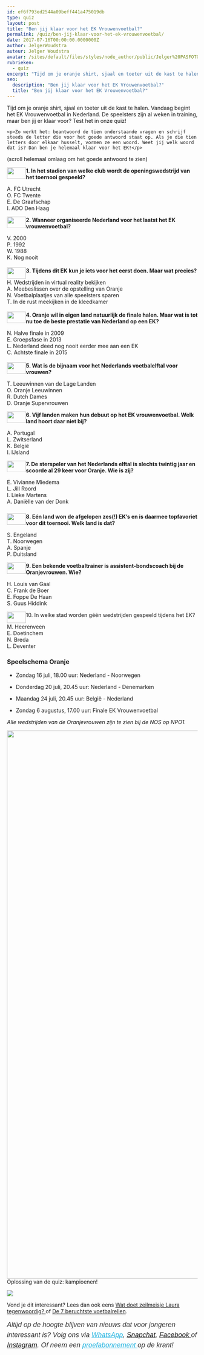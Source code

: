 ```yaml
---
id: ef6f793ed2544a09beff441a475019db
type: quiz
layout: post
title: "Ben jij klaar voor het EK Vrouwenvoetbal?"
permalink: /quiz/ben-jij-klaar-voor-het-ek-vrouwenvoetbal/
date: 2017-07-16T00:00:00.0000000Z
author: JelgerWoudstra
auteur: Jelger Woudstra
avatar: /sites/default/files/styles/node_author/public/Jelger%20PASFOTO_3469.jpg?itok=7GsNTxTw
rubrieken:
  - quiz
excerpt: "Tijd om je oranje shirt, sjaal en toeter uit de kast te halen. Vandaag begint het EK Vrouwenvoetbal in Nederland. De speelsters zijn al weken in training, maar ben jij er klaar voor? Test het in onze quiz!  "
seo:
  description: "Ben jij klaar voor het EK Vrouwenvoetbal?"
  title: "Ben jij klaar voor het EK Vrouwenvoetbal?"
---
```

Tijd om je oranje shirt, sjaal en toeter uit de kast te halen. Vandaag begint het EK Vrouwenvoetbal in Nederland. De speelsters zijn al weken in training, maar ben jij er klaar voor? Test het in onze quiz!  

    <p>Zo werkt het: beantwoord de tien onderstaande vragen en schrijf steeds de letter die voor het goede antwoord staat op. Als je die tien letters door elkaar husselt, vormen ze een woord. Weet jij welk woord dat is? Dan ben je helemaal klaar voor het EK!</p>
<p>(scroll helemaal omlaag om het goede antwoord te zien)</p>
<p><div class="media media-element-container media-default media-float-left"><div id="file-418274" class="file file-image file-image-png">

        
  
  <div class="content">
    <img height="66" width="110" style="font-size: 13.008px; width: 50px; height: 30px; float: left;" class="media-element file-default" data-delta="1" src="/sites/default/files/schoen.png" alt="">  </div>

  
</div>
</div><strong>1. In het stadion van welke club wordt de openingswedstrijd van het toernooi gespeeld?</strong>
<p>A. FC Utrecht<br>O. FC Twente<br>E. De Graafschap<br>I. ADO Den Haag</p>
<p style="font-size: 13.008px;"><div class="media media-element-container media-default media-float-left"><div id="file-418274--2" class="file file-image file-image-png">

        
  
  <div class="content">
    <img height="66" width="110" style="width: 50px; height: 30px; float: left;" class="media-element file-default" data-delta="1" src="/sites/default/files/schoen.png" alt="">  </div>

  
</div>
</div><strong>2. Wanneer organiseerde Nederland voor het laatst het EK vrouwenvoetbal?</strong>
<p>V. 2000<br>P. 1992<br>W. 1988<br>K. Nog nooit</p>
<h3 style="font-size: 13.008px;"><div class="media media-element-container media-default media-float-left"><div id="file-418274" class="file file-image file-image-png">

        
  
  <div class="content">
    <img height="66" width="110" style="font-size: 13.008px; width: 50px; height: 30px; float: left;" class="media-element file-default" data-delta="1" src="/sites/default/files/schoen.png" alt="">  </div>

  
</div>
</div></h3>
<p><strong>3. Tijdens dit EK kun je iets voor het eerst doen. Maar wat precies?</strong></p>
<p>H. Wedstrijden in virtual reality bekijken<br>A. Meebeslissen over de opstelling van Oranje<br>N. Voetbalplaatjes van alle speelsters sparen<br>T. In de rust meekijken in de kleedkamer</p>
<h3 style="font-size: 13.008px;"><div class="media media-element-container media-default media-float-left"><div id="file-418274" class="file file-image file-image-png">

        
  
  <div class="content">
    <img height="66" width="110" style="font-size: 13.008px; width: 50px; height: 30px; float: left;" class="media-element file-default" data-delta="1" src="/sites/default/files/schoen.png" alt="">  </div>

  
</div>
</div></h3>
<p><strong>4. Oranje wil in eigen land natuurlijk de finale halen. Maar wat is tot nu toe de beste prestatie van Nederland op een EK?</strong></p>
<p>N. Halve finale in 2009<br>E. Groepsfase in 2013<br>L. Nederland deed nog nooit eerder mee aan een EK<br>C. Achtste finale in 2015</p>
<h3 style="font-size: 13.008px;"><div class="media media-element-container media-default media-float-left"><div id="file-418274" class="file file-image file-image-png">

        
  
  <div class="content">
    <img height="66" width="110" style="font-size: 13.008px; width: 50px; height: 30px; float: left;" class="media-element file-default" data-delta="1" src="/sites/default/files/schoen.png" alt="">  </div>

  
</div>
</div></h3>
<p><strong>5. Wat is de bijnaam voor het Nederlands voetbalelftal voor vrouwen?</strong></p>
<p>T. Leeuwinnen van de Lage Landen<br>O. Oranje Leeuwinnen<br>R. Dutch Dames<br>D. Oranje Supervrouwen</p>
<p><div class="media media-element-container media-default media-float-left"><div id="file-418274" class="file file-image file-image-png">

        
  
  <div class="content">
    <img height="66" width="110" style="font-size: 13.008px; width: 50px; height: 30px; float: left;" class="media-element file-default" data-delta="1" src="/sites/default/files/schoen.png" alt="">  </div>

  
</div>
</div><strong>6. Vijf landen maken hun debuut op het EK vrouwenvoetbal. Welk land hoort daar niet bij?</strong>
<p>A. Portugal<br>L. Zwitserland<br>K. België<br>I. IJsland</p>
<p><div class="media media-element-container media-default media-float-left"><div id="file-418274" class="file file-image file-image-png">

        
  
  <div class="content">
    <img height="66" width="110" style="font-size: 13.008px; width: 50px; height: 30px; float: left;" class="media-element file-default" data-delta="1" src="/sites/default/files/schoen.png" alt="">  </div>

  
</div>
</div><strong>7. De sterspeler van het Nederlands elftal is slechts twintig jaar en scoorde al 29 keer voor Oranje. Wie is zij?</strong>
<p>E. Vivianne Miedema<br>L. Jill Roord<br>I. Lieke Martens<br>A. Daniëlle van der Donk</p>
<h3><div class="media media-element-container media-default media-float-left"><div id="file-418274" class="file file-image file-image-png">

        
  
  <div class="content">
    <img height="66" width="110" style="font-size: 13.008px; width: 50px; height: 30px; float: left;" class="media-element file-default" data-delta="1" src="/sites/default/files/schoen.png" alt="">  </div>

  
</div>
</div></h3>
<p><strong>8. Eén land won de afgelopen zes(!) EK’s en is daarmee topfavoriet voor dit toernooi. Welk land is dat?</strong></p>
<p>S. Engeland<br>T. Noorwegen<br>A. Spanje<br>P. Duitsland</p>
<p><div class="media media-element-container media-default media-float-left"><div id="file-418274" class="file file-image file-image-png">

        
  
  <div class="content">
    <img height="66" width="110" style="font-size: 13.008px; width: 50px; height: 30px; float: left;" class="media-element file-default" data-delta="1" src="/sites/default/files/schoen.png" alt="">  </div>

  
</div>
</div><strong>9. Een bekende voetbaltrainer is assistent-bondscoach bij de Oranjevrouwen. Wie?</strong>
<p>H. Louis van Gaal<br>C. Frank de Boer<br>E. Foppe De Haan<br>S. Guus Hiddink</p>
<p style="font-size: 13.008px;"><div class="media media-element-container media-default media-float-left"><div id="file-418274" class="file file-image file-image-png">

        
  
  <div class="content">
    <img height="66" width="110" style="font-size: 13.008px; width: 50px; height: 30px; float: left;" class="media-element file-default" data-delta="1" src="/sites/default/files/schoen.png" alt="">  </div>

  
</div>
</div>10. In welke stad worden géén wedstrijden gespeeld tijdens het EK?
<p>M. Heerenveen<br>E. Doetinchem<br>N. Breda<br>L. Deventer</p>
<h3>Speelschema Oranje</h3>
<ul><li>
<p>Zondag 16 juli, 18.00 uur: Nederland - Noorwegen</p>
</li>
<li>
<p>Donderdag 20 juli, 20.45 uur: Nederland - Denemarken</p>
</li>
<li>
<p>Maandag 24 juli, 20.45 uur: België - Nederland</p>
</li>
<li>
<p>Zondag 6 augustus, 17.00 uur: Finale EK Vrouwenvoetbal</p>
</li>
</ul><p><em>Alle wedstrijden van de Oranjevrouwen zijn te zien bij de NOS op NPO1.</em></p>
<p><div class="media media-element-container media-default"><div id="file-418276" class="file file-image file-image-jpeg">

        
  
  <div class="content">
    <img title="Beeld: ANP" height="1448" width="2172" class="media-element file-default" data-delta="1" src="/sites/default/files/EK%20jill%20roord.jpg" alt="">  </div>

  
</div>
</div>Oplossing van de quiz: kampioenen!
<div class="kader">
<p><img class="kaderafbeelding" src="/sites/default/files/ff.png"></p>
<p>Vond je dit interessant? Lees dan ook eens <a href="/lifestyle/wat-doet-zeilmeisje-laura-dekker-tegenwoordig">Wat doet zeilmeisje Laura tegenwoordig? </a>of <a href=" /nieuws/de-7-beruchtste-voetbalrellen">De 7 beruchtste voetbalrellen</a>.</p>
<p><em style="box-sizing: inherit; color: rgb(51, 51, 51); font-family: &quot;PT Sans&quot;, sans-serif; font-size: 18px; line-height: 27px;">Altijd op de hoogte blijven van nieuws dat voor jongeren interessant is? Volg ons via </em><em style="box-sizing: inherit; color: rgb(34, 179, 224); transition: color 0.3s ease; font-family: &quot;PT Sans&quot;, sans-serif; font-size: 18px; line-height: 27px;"><a href="/whatsapp" style="box-sizing: inherit; color: rgb(34, 179, 224); transition: color 0.3s ease; font-family: &quot;PT Sans&quot;, sans-serif; font-size: 18px; line-height: 27px;">WhatsApp</a></em><em style="box-sizing: inherit; color: rgb(51, 51, 51); font-family: &quot;PT Sans&quot;, sans-serif; font-size: 18px; line-height: 27px;">,</em><em style="box-sizing: inherit; font-family: &quot;PT Sans&quot;, sans-serif; font-size: 18px; line-height: 27px;"><font color="#22b3e0"> </font></em><em style="box-sizing: inherit; color: rgb(51, 51, 51); font-family: &quot;PT Sans&quot;, sans-serif; font-size: 18px; line-height: 27px;"><a href="https://www.snapchat.com/add/sevendaysnl">Snapchat</a>, <a href="https://www.facebook.com/7Daysnl?ref=bookmarks">Facebook </a>of <a href="https://instagram.com/7DAysnl/">Instagram</a>. Of </em><em style="box-sizing: inherit; color: rgb(51, 51, 51); font-family: &quot;PT Sans&quot;, sans-serif; font-size: 18px; line-height: 27px;">neem een </em><a href="https://abonneren.sevendays.nl/abonneren/abonnementen/ae/artikel" style="box-sizing: inherit; color: rgb(34, 179, 224); transition: color 0.3s ease; font-family: &quot;PT Sans&quot;, sans-serif; font-size: 18px; line-height: 27px;"><em style="box-sizing: inherit;">proefabonnement </em></a><em style="box-sizing: inherit; color: rgb(51, 51, 51); font-family: &quot;PT Sans&quot;, sans-serif; font-size: 18px; line-height: 27px;">op de krant!</em></p>
</div>
  
